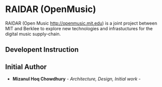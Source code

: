 # RAIDAR (OpenMusic)

RAIDAR (Open Music http://openmusic.mit.edu) is a joint project between MIT and Berklee to explore new technologies and infrastuctures for the digital music supply-chain.

## Developent Instruction

## Initial Author

* **Mizanul Hoq Chowdhury** - *Architecture, Design, Initial work* - 

